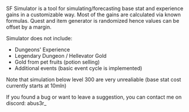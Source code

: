 SF Simulator is a tool for simulating/forecasting base stat and experience gains in a customizable way. 
Most of the gains are calculated via known formulas. Quest and item generator is randomized hence values 
can be offset by a margin.

Simulator does not include:
- Dungeons' Experience
- Legendary Dungeon / Hellevator Gold
- Gold from pet fruits (potion selling)
- Additional events (basic event cycle is implemented)

Note that simulation below level 300 are very unrealiable (base stat cost currently starts at 10mln)

If you found a bug or want to leave a suggestion, you can contact me on discord: abus3r_
